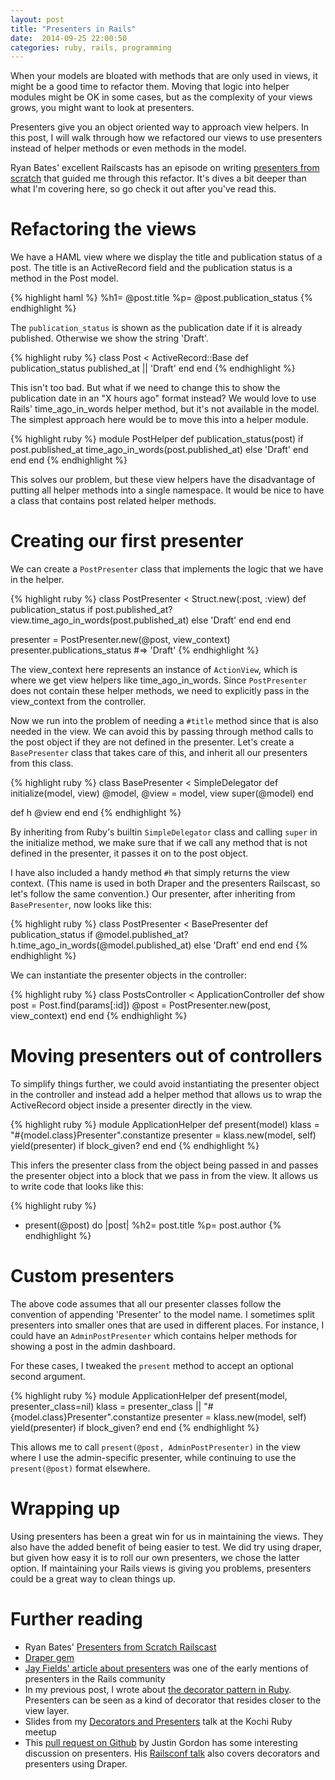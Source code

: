 ```yaml
---
layout: post
title: "Presenters in Rails"
date:  2014-09-25 22:00:50
categories: ruby, rails, programming
---
```


When your models are bloated with methods that are only used in views, it might be a good time to refactor them. Moving that logic into helper modules might be OK in some cases, but as the complexity of your views grows, you might want to look at presenters.

Presenters give you an object oriented way to approach view helpers. In this post, I will walk through how we refactored our views to use presenters instead of helper methods or even methods in the model.

Ryan Bates' excellent Railscasts has an episode on writing [presenters from scratch](http://railscasts.com/episodes/287-presenters-from-scratch) that guided me through this refactor. It's dives a bit deeper than what I'm covering here, so go check it out after you've read this.

# Refactoring the views

We have a HAML view where we display the title and publication status of a post. The title is an ActiveRecord field and the publication status is a method in the Post model.

{% highlight haml %}
%h1= @post.title
%p= @post.publication_status
{% endhighlight %}

The `publication_status` is shown as the publication date if it is already published. Otherwise we show the string 'Draft'.

{% highlight ruby %}
class Post < ActiveRecord::Base
  def publication_status
    published_at || 'Draft'
  end
end
{% endhighlight %}

This isn't too bad. But what if we need to change this to show the publication date in an "X hours ago" format instead? We would love to use Rails' time_ago_in_words helper method, but it's not available in the model. The simplest approach here would be to move this into a helper module.

{% highlight ruby %}
module PostHelper
  def publication_status(post)
    if post.published_at
      time_ago_in_words(post.published_at)
    else
      'Draft'
    end
  end
end
{% endhighlight %}

This solves our problem, but these view helpers have the disadvantage of putting all helper methods into a single namespace. It would be nice to have a class that contains post related helper methods.

# Creating our first presenter

We can create a `PostPresenter` class that implements the logic that we have in the helper.

{% highlight ruby %}
class PostPresenter < Struct.new(:post, :view)
  def publication_status
    if post.published_at?
      view.time_ago_in_words(post.published_at)
    else
      'Draft'
    end
  end
end

presenter = PostPresenter.new(@post, view_context)
presenter.publications_status  #=> 'Draft'
{% endhighlight %}

The view_context here represents an instance of `ActionView`, which is where we get view helpers like time_ago_in_words. Since `PostPresenter` does not contain these helper methods, we need to explicitly pass in the view_context from the controller.

Now we run into the problem of needing a `#title` method since that is also needed in the view. We can avoid this by passing through method calls to the post object if they are not defined in the presenter. Let's create a `BasePresenter` class that takes care of this, and inherit all our presenters from this class.

{% highlight ruby %}
class BasePresenter < SimpleDelegator
  def initialize(model, view)
    @model, @view = model, view
    super(@model)
  end

  def h
    @view
  end
end
{% endhighlight %}

By inheriting from Ruby's builtin `SimpleDelegator` class and calling `super` in the initialize method, we make sure that if we call any method that is not defined in the presenter, it passes it on to the post object.

I have also included a handy method `#h` that simply returns the view context. (This name is used in both Draper and the presenters Railscast, so let's follow the same convention.) Our presenter, after inheriting from `BasePresenter`, now looks like this:

{% highlight ruby %}
class PostPresenter < BasePresenter
  def publication_status
    if @model.published_at?
        h.time_ago_in_words(@model.published_at)
    else
      'Draft'
    end
  end
end
{% endhighlight %}

We can instantiate the presenter objects in the controller:

{% highlight ruby %}
class PostsController < ApplicationController
  def show
    post = Post.find(params[:id])
    @post = PostPresenter.new(post, view_context)
  end
end
{% endhighlight %}

# Moving presenters out of controllers

To simplify things further, we could avoid instantiating the presenter object in the controller and instead add a helper method that allows us to wrap the ActiveRecord object inside a presenter directly in the view.

{% highlight ruby %}
module ApplicationHelper
  def present(model)
    klass = "#{model.class}Presenter".constantize
    presenter = klass.new(model, self)
    yield(presenter) if block_given?
  end
end
{% endhighlight %}

This infers the presenter class from the object being passed in and passes the presenter object into a block that we pass in from the view. It allows us to write code that looks like this:

{% highlight ruby %}
- present(@post) do |post|
  %h2= post.title
  %p= post.author
{% endhighlight %}

# Custom presenters

The above code assumes that all our presenter classes follow the convention of appending 'Presenter' to the model name. I sometimes split presenters into smaller ones that are used in different places. For instance, I could have an `AdminPostPresenter` which contains helper methods for showing a post in the admin dashboard.

For these cases, I tweaked the `present` method to accept an optional second argument.

{% highlight ruby %}
module ApplicationHelper
  def present(model, presenter_class=nil)
    klass = presenter_class || "#{model.class}Presenter".constantize
    presenter = klass.new(model, self)
    yield(presenter) if block_given?
  end
end
{% endhighlight %}

This allows me to call `present(@post, AdminPostPresenter)` in the view where I use the admin-specific presenter, while continuing to use the `present(@post)` format elsewhere.

# Wrapping up

Using presenters has been a great win for us in maintaining the views. They also have the added benefit of being easier to test. We did try using draper, but given how easy it is to roll our own presenters, we chose the latter option. If maintaining your Rails views is giving you problems, presenters could be a great way to clean things up.

# Further reading

* Ryan Bates' [Presenters from Scratch Railscast](http://railscasts.com/episodes/287-presenters-from-scratch)
* [Draper gem](https://github.com/drapergem/draper)
* [Jay Fields' article about presenters](http://blog.jayfields.com/2007/03/rails-presenter-pattern.html) was one of the early mentions of presenters in the Rails community
* In my previous post, I wrote about [the decorator pattern in Ruby](/posts/ruby-decorators/). Presenters can be seen as a kind of decorator that resides closer to the view layer.
* Slides from my [Decorators and Presenters](/slides/decorator-pattern/) talk at the Kochi Ruby meetup
* This [pull request on Github](https://github.com/justin808/fat-code-refactoring-techniques/pull/11) by Justin Gordon has some interesting discussion on presenters. His [Railsconf talk](https://www.youtube.com/watch?v=bHpVdOzrvkE) also covers decorators and presenters using Draper.
